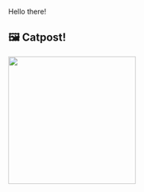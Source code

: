 Hello there!



## 🖼️ Catpost!

<sub>
    <img src="https://cdn2.thecatapi.com/images/co7.jpg" height="256">
</sub>

